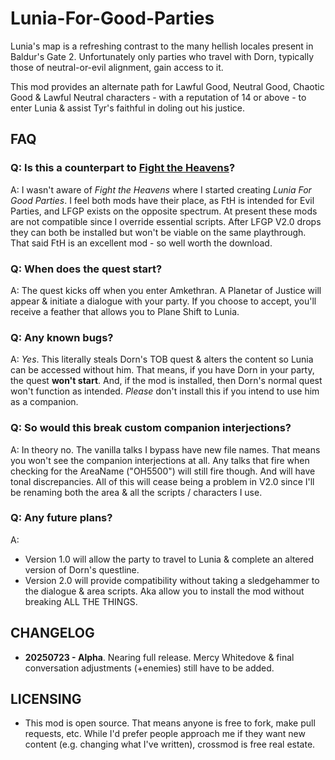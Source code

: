 # Lunia-For-Good-Parties
Lunia's map is a refreshing contrast to the many hellish locales present in Baldur's Gate 2. Unfortunately only parties who travel with Dorn, typically those of neutral-or-evil alignment, gain access to it. 

This mod provides an alternate path for Lawful Good, Neutral Good, Chaotic Good & Lawful Neutral characters - with a reputation of 14 or above - to enter Lunia & assist Tyr's faithful in doling out his justice. 

## FAQ

### Q: Is this a counterpart to [Fight the Heavens](https://www.morpheus-mart.com/fight-the-heavens)?

A: I wasn't aware of *Fight the Heavens* where I started creating *Lunia For Good Parties*. I feel both mods have their place, as FtH is intended for Evil Parties, and LFGP exists on the opposite spectrum. At present these mods are not compatible since I override essential scripts. After LFGP V2.0 drops they can both be installed but won't be viable on the same playthrough. That said FtH is an excellent mod - so well worth the download. 

### Q: When does the quest start? 

A: The quest kicks off when you enter Amkethran. A Planetar of Justice will appear & initiate a dialogue with your party. If you choose to accept, you'll receive a feather that allows you to Plane Shift to Lunia.

### Q: Any known bugs?

A: *Yes*. This literally steals Dorn's TOB quest & alters the content so Lunia can be accessed without him. That means, if you have Dorn in your party, the quest **won't start**. And, if the mod is installed, then Dorn's normal quest won't function as intended. *Please* don't install this if you intend to use him as a companion.

### Q: So would this break custom companion interjections?

A: In theory no. The vanilla talks I bypass have new file names. That means you won't see the companion interjections at all. Any talks that fire when checking for the AreaName ("OH5500") will still fire though. And will have tonal discrepancies. All of this will cease being a problem in V2.0 since I'll be renaming both the area & all the scripts / characters I use. 

### Q: Any future plans?

A: 

* Version 1.0 will allow the party to travel to Lunia & complete an altered version of Dorn's questline. 
* Version 2.0 will provide compatibility without taking a sledgehammer to the dialogue & area scripts. Aka allow you to install the mod without breaking ALL THE THINGS.

## CHANGELOG

* **20250723 - Alpha**. Nearing full release. Mercy Whitedove & final conversation adjustments (+enemies) still have to be added.

## LICENSING
* This mod is open source. That means anyone is free to fork, make pull requests, etc. While I'd prefer people approach me if they want new content (e.g. changing what I've written), crossmod is free real estate. 
